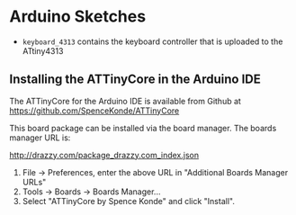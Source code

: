 # Arduino Sketches

- `keyboard_4313` contains the keyboard controller that is uploaded to the ATtiny4313

## Installing the ATTinyCore in the Arduino IDE

The ATTinyCore for the Arduino IDE is available from Github at
https://github.com/SpenceKonde/ATTinyCore

This board package can be installed via the board manager. The boards manager URL is:

http://drazzy.com/package_drazzy.com_index.json

1. File -> Preferences, enter the above URL in "Additional Boards Manager URLs"
2. Tools -> Boards -> Boards Manager...
3. Select "ATTinyCore  by Spence Konde" and click "Install".